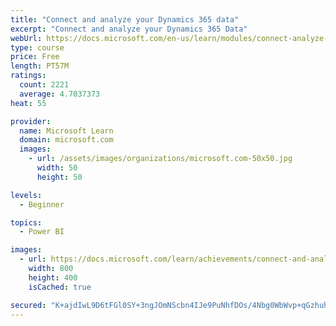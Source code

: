 ```yaml
---
title: "Connect and analyze your Dynamics 365 data​"
excerpt: "Connect and analyze your Dynamics 365 Data​"
webUrl: https://docs.microsoft.com/en-us/learn/modules/connect-analyze-dynamics-365-data/
type: course
price: Free
length: PT57M
ratings:
  count: 2221
  average: 4.7037373
heat: 55

provider:
  name: Microsoft Learn
  domain: microsoft.com
  images:
    - url: /assets/images/organizations/microsoft.com-50x50.jpg
      width: 50
      height: 50

levels:
  - Beginner

topics:
  - Power BI

images:
  - url: https://docs.microsoft.com/learn/achievements/connect-and-analyze-your-microsoft-dynamics-365-data-social.png
    width: 800
    height: 400
    isCached: true

secured: "K+ajdIwL9D6tFGl0SY+3ngJOmNScbn4IJe9PuNhfDOs/4Nbg0WbWvp+qGzhuhCJ6hjJ5zIelOctM1dGkt9DbJe173Hmp7WvrCyIW/a/7VRZG7qNIv5NGQdbeEKg2LL0CukUu2a/We7vTxakKj4qugN9Z3guWMnm88ktt+8HYZrmEJwbKy4XN8/l/Xk80ZuaJFnClrOkdDJ+i/bMVHSa31qIZS9S7POvlmQaNfoqAc6swSxAxuUxx2aMcEKobLpARsKYY9XF03oZPEhvv6hc2JK8c0m7Efw7aGRs0cWb4LLmcIpQ9Eg6gq9lHbWmH+b2YXZ0ym1RIs1dArejFa9zargP5SdrBrSb+dLyXJJgAdnE7ToQFQrgmZsgnFi0HQt0JI2V8Hh3BLmXYFLyJqRqyjkgX1T2rvszdlpMjvjdFydw=;/Cr23GE4BahN28z6kXCYgw=="
---
```


